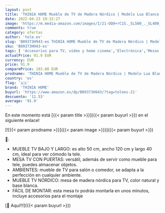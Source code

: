 ```yaml
---
layout: post
title: 'THINIA HOME Mueble de TV de Madera Nórdico | Modelo Lua Blanco Mesa TV para Salón o Comedor | Mueble Bajo y Largo para TV 120x40x50cm | Mesa para Televisor con 2 Puertas y 2 Baldas'
date: 2022-04-23 19:32:27
image: 'https://m.media-amazon.com/images/I/21-OQ9+rC1S._SL500_._SL400_.jpg'
comments: true
category: ofertas
author: 'tole.es'
slug: 'B09373H943-es THINIA HOME Mueble de TV de Madera Nórdico | Modelo Lua...'
sku: 'B09373H943-es'
tags: [ 'Accesorios para TV, vídeo y home cinema','Electrónica','Mesas para TV','Mesas y soportes para TV','TV, vídeo y home cinema','televisor','thinia home','🇪🇸', ]
actualPrice: 91.9 EUR
currency: EUR
price: 91.9
comparePrice: 103.88 EUR
prodname: 'THINIA HOME Mueble de TV de Madera Nórdico | Modelo Lua Blanco Mesa TV para Salón o Comedor | Mueble Bajo y Largo para TV 120x40x50cm | Mesa para Televisor con 2 Puertas y 2 Baldas'
country: 'es'
flag: '🇪🇸'
brand: 'THINIA HOME'
buyurl: 'https://www.amazon.es/dp/B09373H943/?tag=tolees-21'
descuento: '11.53'
average: '91.9'
---
```


En este momento está [{{< param title >}}]({{< param buyurl >}}) en el siguiente enlace!

[![{{< param prodname >}}]({{< param image >}})]({{< param buyurl >}})

🔎:

- MUEBLE TV BAJO Y LARGO: es alto 50 cm, ancho 120 cm y largo 40 cm, ideal para ver cómodo la tele.
- MESA TV CON PUERTAS: versátil, además de servir como mueble para tele, puedes almacenar objetos.
- AMBIENTES: mueble de TV para salón o comedor, se adapta a la perfección en cualquier ambiente.
- MUEBLE TV NÓRDICO: mesa de madera nórdica para TV, color natural y base blanca.
- FÁCIL DE MONTAR: esta mesa tv podrás montarla en unos minutos, incluye accesorios para el montaje

[🛒 Aquí!!!]({{< param buyurl >}})
